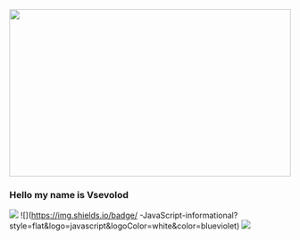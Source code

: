 

<div id="header" align="center">
  <img src="https://media.giphy.com/media/Wn68w7dXYw97ImY1sc/giphy-downsized-large.gif" width="100%" height="300"/>
</div>

### Hello my name is Vsevolod 

<!--![](https://img.shields.io/badge/<WORD_ON_LEFT>-<WORD_ON_RIGHT>-informational?style=flat&logo=<LOGO_NAME>&logoColor=white&color=2bbc8a)-->
![](https://img.shields.io/badge/OS-Linux-informational?style=flat&logo=linux&logoColor=white&color=blueviolet)
![](https://img.shields.io/badge/ -JavaScript-informational?style=flat&logo=javascript&logoColor=white&color=blueviolet)
![](https://img.shields.io/badge/HTML-HTML-informational?style=flat&logo=html5&logoColor=white&color=blueviolet)


<!--
**Vsevolod-IT/Vsevolod-IT** is a ✨ _special_ ✨ repository because its `README.md` (this file) appears on your GitHub profile.

Here are some ideas to get you started:

- 🔭 I’m currently working on ...
- 🌱 I’m currently learning ...
- 👯 I’m looking to collaborate on ...
- 🤔 I’m looking for help with ...
- 💬 Ask me about ...
- 📫 How to reach me: ...
- 😄 Pronouns: ...
- ⚡ Fun fact: ...
-->
